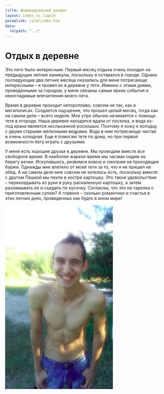 ```yaml
---
title: Индивидуальный раздел
layout: index_ru.liquid
permalink: /ind/index.htm
data:
  relpath: "../"
---
```

# Отдых в деревне

Это лето было интересным. Первый месяц отдыха очень походил на предыдущие летние каникулы, поскольку я оставался в городе. Однако последующие два летних месяца оказались для меня потрясающе интересными – я провел их в деревне у тети. Именно с этими днями, проведенными за городом, у меня связаны самые яркие события и неизгладимые впечатления моего лета.

Время в деревне проходит неторопливо, совсем не так, как в мегаполисах. Создается ощущение, что прошел целый месяц, тогда как на самом деле – всего неделя. Мое утро обычно начинается с помощи тете в огороде. Наша деревня находится вдали от поселка, и вода из-под крана является неслыханной роскошью. Поэтому я хожу к колодцу с двумя старыми железными ведрами. Вода в нем потрясающе чистая и очень холодная. Еще я помогаю тете по дому, но при первой возможности бегу играть с друзьями.

У меня есть хорошие друзья в деревне. Мы проводим вместе все свободное время. В наиболее жаркое время мы часами сидим на берегу речки. Искупавшись, резвимся вовсю и смотрим на проходящие баржи. Однажды мне влетело от моей тети за то, что я не пришел на обед. А на самом деле мне совсем не хотелось есть, поскольку вместе с другом Пашкой мы пекли в костре картошку. Это такое удовольствие – перекладывать из руки в руку раскаленную картошку, а затем разламывать ее и съедать по кусочку. Согласны, что это не тарелка с приготовленным супом? А главное – сколько романтики и счастья в этих летних днях, проведенных как будто в ином мире!

<div class="cntr"><img src="images/11111.jpg" /></div>
